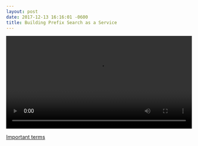 ```yaml
---
layout: post
date: 2017-12-13 16:16:01 -0600
title: Building Prefix Search as a Service
---
```


<video style="width:100%" autoplay loop>
  <source src="/assets/demo.mp4" type="video/mp4" />
  Your browser does not support the video tag.
</video>

[Important terms](/assets/terms.gif)